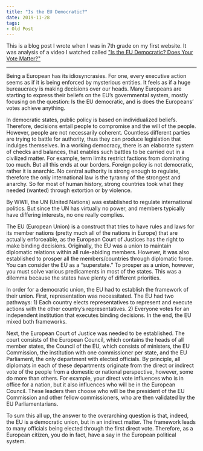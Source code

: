 ```yaml
---
title: "Is the EU Democratic?"
date: 2019-11-28
tags:
- Old Post
---
```


This is a blog post I wrote when I was in 7th grade on my first website. It was analysis of a video I watched called ["Is the EU Democratic? Does Your Vote Matter?"](https://www.youtube.com/watch?v=h4Uu5eyN6VU)

---

Being a European has its idiosyncrasies. For one, every executive action seems as if it is being enforced by mysterious entities. It feels as if a huge bureaucracy is making decisions over our heads. Many Europeans are starting to express their beliefs on the EU’s governmental system, mostly focusing on the question: Is the EU democratic, and is does the Europeans’ votes achieve anything.

In democratic states, public policy is based on individualized beliefs. Therefore, decisions entail people to compromise and the will of the people. However, people are not necessarily coherent. Countless different parties are trying to battle for authority, thus they can produce legislation that indulges themselves. In a working democracy, there is an elaborate system of checks and balances, that enables such battles to be carried out in a civilized matter. For example, term limits restrict factions from dominating too much. But all this ends at our borders. Foreign policy is not democratic, rather it is anarchic. No central authority is strong enough to regulate, therefore the only international law is the tyranny of the strongest and anarchy. So for most of human history, strong countries took what they needed (wanted) through extortion or by violence.

By WWII, the UN (United Nations) was established to regulate international politics. But since the UN has virtually no power, and members typically have differing interests, no one really complies.

The EU (European Union) is a construct that tries to have rules and laws for its member nations (pretty much all of the nations in Europe) that are actually enforceable, as the European Court of Justices has the right to make binding decisions. Originally, the EU was a union to maintain diplomatic relations within all rule-abiding members. However, it was also established to prosper all the members/countries through diplomatic force. You can consider the EU as a “superstate.” To prosper as a union, however, you must solve various predicaments in most of the states. This was a dilemma because the states have plenty of different priorities.

In order for a democratic union, the EU had to establish the framework of their union. First, representation was necessitated. The EU had two pathways: 1) Each country elects representatives to represent and execute actions with the other country’s representatives. 2) Everyone votes for an independent institution that executes binding decisions. In the end, the EU mixed both frameworks.

Next, the European Court of Justice was needed to be established. The court consists of the European Council, which contains the heads of all member states, the Council of the EU, which consists of ministers, the EU Commission, the institution with one commissioner per state, and the EU Parliament, the only department with elected officials. By principle, all diplomats in each of these departments originate from the direct or indirect vote of the people from a domestic or national perspective, however, some do more than others. For example, your direct vote influences who is in office for a nation, but it also influences who will be in the European Council. These leaders then choose who will be the president of the EU Commission and other fellow commissioners, who are then validated by the EU Parliamentarians.

To sum this all up, the answer to the overarching question is that, indeed, the EU is a democratic union, but in an indirect matter. The framework leads to many officials being elected through the first direct vote. Therefore, as a European citizen, you do in fact, have a say in the European political system.